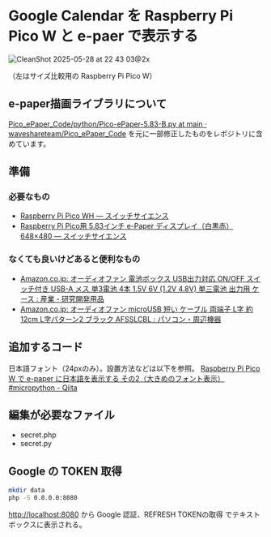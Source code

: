 # Google Calendar を Raspberry Pi Pico W と e-paer で表示する

![CleanShot 2025-05-28 at 22 43 03@2x](https://github.com/user-attachments/assets/bba07995-3b2c-463d-b451-71cb120ef3fb)

（左はサイズ比較用の Raspberry Pi Pico W）

## e-paper描画ライブラリについて

[Pico_ePaper_Code/python/Pico-ePaper-5.83-B.py at main · waveshareteam/Pico_ePaper_Code](https://github.com/waveshareteam/Pico_ePaper_Code/blob/main/python/Pico-ePaper-5.83-B.py) を元に一部修正したものをレポジトリに含めています。


## 準備

### 必要なもの

- [Raspberry Pi Pico WH — スイッチサイエンス](https://www.switch-science.com/products/8172?_pos=1&_sid=5aa1a1afe&_ss=r)
- [Raspberry Pi Pico用 5.83インチ e-Paper ディスプレイ（白黒赤）648×480 — スイッチサイエンス](https://www.switch-science.com/products/7319)

### なくても良いけどあると便利なもの

- [Amazon.co.jp: オーディオファン 電池ボックス USB出力対応 ON/OFF スイッチ付き USB-A メス 単3電池 4本 1.5V 6V (1.2V 4.8V) 単三電池 出力用 ケース : 産業・研究開発用品](https://www.amazon.co.jp/dp/B0B4W7Z1ML)
- [Amazon.co.jp: オーディオファン microUSB 短い ケーブル 両端子 L字 約12cm L字パターン2 ブラック AFSSLCBL : パソコン・周辺機器](https://www.amazon.co.jp/dp/B091GL481V?ref_=ppx_hzsearch_conn_dt_b_fed_asin_title_2&th=1)

## 追加するコード

日本語フォント（24pxのみ）。設置方法などは以下を参照。
[Raspberry Pi Pico W で e-paper に日本語を表示する その2（大きめのフォント表示） #micropython - Qiita](https://qiita.com/kenji0302/items/8da4c075dff974d1dc6f)


## 編集が必要なファイル

- secret.php
- secret.py

## Google の TOKEN 取得

```bash
mkdir data
php -S 0.0.0.0:8080
```

<http://localhost:8080> から Google 認証、REFRESH TOKENの取得 でテキストボックスに表示される。
